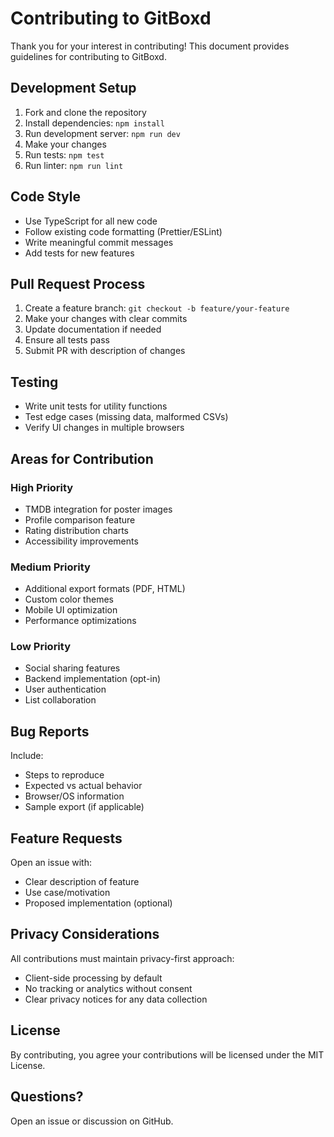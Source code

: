 # Contributing to GitBoxd

Thank you for your interest in contributing! This document provides guidelines for contributing to GitBoxd.

## Development Setup

1. Fork and clone the repository
2. Install dependencies: `npm install`
3. Run development server: `npm run dev`
4. Make your changes
5. Run tests: `npm test`
6. Run linter: `npm run lint`

## Code Style

- Use TypeScript for all new code
- Follow existing code formatting (Prettier/ESLint)
- Write meaningful commit messages
- Add tests for new features

## Pull Request Process

1. Create a feature branch: `git checkout -b feature/your-feature`
2. Make your changes with clear commits
3. Update documentation if needed
4. Ensure all tests pass
5. Submit PR with description of changes

## Testing

- Write unit tests for utility functions
- Test edge cases (missing data, malformed CSVs)
- Verify UI changes in multiple browsers

## Areas for Contribution

### High Priority
- TMDB integration for poster images
- Profile comparison feature
- Rating distribution charts
- Accessibility improvements

### Medium Priority
- Additional export formats (PDF, HTML)
- Custom color themes
- Mobile UI optimization
- Performance optimizations

### Low Priority
- Social sharing features
- Backend implementation (opt-in)
- User authentication
- List collaboration

## Bug Reports

Include:
- Steps to reproduce
- Expected vs actual behavior
- Browser/OS information
- Sample export (if applicable)

## Feature Requests

Open an issue with:
- Clear description of feature
- Use case/motivation
- Proposed implementation (optional)

## Privacy Considerations

All contributions must maintain privacy-first approach:
- Client-side processing by default
- No tracking or analytics without consent
- Clear privacy notices for any data collection

## License

By contributing, you agree your contributions will be licensed under the MIT License.

## Questions?

Open an issue or discussion on GitHub.
